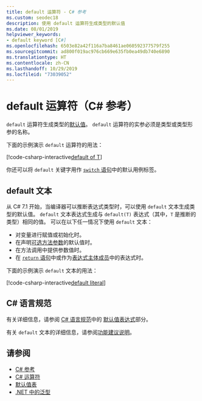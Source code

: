 ```yaml
---
title: default 运算符 - C# 参考
ms.custom: seodec18
description: 使用 default 运算符生成类型的默认值
ms.date: 08/01/2019
helpviewer_keywords:
- default keyword [C#]
ms.openlocfilehash: 6503e82a42f116a7ba8461ae060592377579f255
ms.sourcegitcommit: ad800f019ac976cb669e635fb0ea49db740e6890
ms.translationtype: HT
ms.contentlocale: zh-CN
ms.lasthandoff: 10/29/2019
ms.locfileid: "73039052"
---
```

# <a name="default-operator-c-reference"></a>default 运算符（C# 参考）

`default` 运算符生成类型的[默认值](../keywords/default-values-table.md)。 `default` 运算符的实参必须是类型或类型形参的名称。

下面的示例演示 `default` 运算符的用法：

[!code-csharp-interactive[default of T](~/samples/csharp/language-reference/operators/DefaultOperator.cs#WithOperand)]

你还可以将 `default` 关键字用作 [`switch` 语句](../keywords/switch.md)中的默认用例标签。

## <a name="default-literal"></a>default 文本

从 C# 7.1 开始，当编译器可以推断表达式类型时，可以使用 `default` 文本生成类型的默认值。 `default` 文本表达式生成与 `default(T)` 表达式（其中，`T` 是推断的类型）相同的值。 可以在以下任一情况下使用 `default` 文本：

- 对变量进行赋值或初始化时。
- 在声明[可选方法参数](../../methods.md#optional-parameters-and-arguments)的默认值时。
- 在方法调用中提供参数值时。
- 在 [`return` 语句](../keywords/return.md)中或作为[表达式主体成员](../../programming-guide/statements-expressions-operators/expression-bodied-members.md)中的表达式时。

下面的示例演示 `default` 文本的用法：

[!code-csharp-interactive[default literal](~/samples/csharp/language-reference/operators/DefaultOperator.cs#DefaultLiteral)]

## <a name="c-language-specification"></a>C# 语言规范

有关详细信息，请参阅 [C# 语言规范](~/_csharplang/spec/introduction.md)中的 [默认值表达式](~/_csharplang/spec/expressions.md#default-value-expressions)部分。

有关 `default` 文本的详细信息，请参阅[功能建议说明](~/_csharplang/proposals/csharp-7.1/target-typed-default.md)。

## <a name="see-also"></a>请参阅

- [C# 参考](../index.md)
- [C# 运算符](index.md)
- [默认值表](../keywords/default-values-table.md)
- [.NET 中的泛型](../../../standard/generics/index.md)
